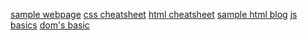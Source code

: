 [sample webpage]("/frontend_web/html_css/css/basics/sample_webpage/index.html")
    <a href="/frontend_web/html_css/css/basics/cheatsheet/index.html">css cheatsheet</a>
    <a href="/frontend_web/html_css/htmlcheatsheet/index.html">html cheatsheet</a>
    <a href="/frontend_web/html_css/htmlcheatsheet/blog.html">sample html blog</a>
    <a href="/frontend_web/js_workspace/tutorial/js_basics/index.html">js basics</a>
    <a href="/frontend_web/js_workspace/tutorial/js_basics/basic_dom/index.html">dom's basic</a>